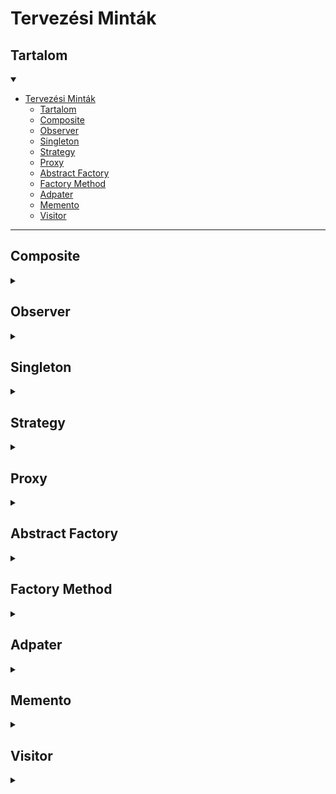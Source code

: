 # Tervezési Minták

## Tartalom
<details open>
  <summary></summary>

- [Tervezési Minták](#tervezési-minták)
  - [Tartalom](#tartalom)
  - [Composite](#composite)
  - [Observer](#observer)
  - [Singleton](#singleton)
  - [Strategy](#strategy)
  - [Proxy](#proxy)
  - [Abstract Factory](#abstract-factory)
  - [Factory Method](#factory-method)
  - [Adpater](#adpater)
  - [Memento](#memento)
  - [Visitor](#visitor)

</details>

---

## Composite

<details>
  <summary></summary>

Cél:
- Rész-egész viszonyban lévő objektumokat fastruktórába rendez
- A kliensek számára lehetővé teszi, hogy az egyszerű és összetett(kompozit) objektumokat egységesen kezelje egy interface-en keresztül

Példa: Olyan grafikus alkalmazás, amely lehetővé teszi összetett grafikus objektumok létrehozását

</details>

## Observer

<details>
  <summary></summary>

Cél:
- Egy objektum állapotának megváltozásáról értesít más objektumokat
- Nincsen függőség, maguk az osztályok között (csak az observer-ekkel)

Példa: MVC vagy Document-View

Működés: Egy osztály eltárolja azokat az Observer-eket (interface), amiket értesíteni kell. Ezek értesítésére késpes az osztály. A különböző observer-ek ismerik a megfelelő adatszerkezeti osztályokat és le tudják kérni valamint módosítani azokat.

</details>

## Singleton

<details>
  <summary></summary>

Cél:
- Biztosítja, hogy egy osztályból 1 példány legyen, és azt globálisan el lehessen érni

Magyarázat:

```
class Singleton
{ 
private:
    static Singleton* instance; 
 protected:   
    Singleton() { } 

public: 
    Singleton(Singleton &other) = delete;
    void operator=(const Singleton &) = delete;
    static Singleton *GetInstance();

    void doSomething() {}
 }

Singleton* Singleton::instance= nullptr;

Singleton *Singleton::GetInstance(c) 
{ 
    if(instance == nullptr)
    { 
        instance = new Singleton(); 
    } 
    return instance; 
}
```

```
Singleton* instance = Singleton::GetInstance();
instance->doSomething();
```

</details>

## Strategy

<details>
  <summary></summary>

Cél: 
- Algoritmusok egységbe zárása, egyszerűen ki lehessen őket cserélni

Példa:

</details>

## Proxy

<details>
  <summary></summary>

Cél:
- Objektum helyett egy transzparens helyettesítő objektumot használ, mely szabályozza a hozzáférést

Példa: Jogosultságok korlátozása, erőforrás igényes műveletek csak akkor legyenek végrehajtva ha muszály

Magyarázat: A Proxy és az Objektum közös őssel rendelkezik, amit ismer a cliens. A cliens a proxy függvényein keresztül módosítja (akár törli és létrehozza) és lekérdezi a valódi objektumot

</details>

## Abstract Factory

<details>
  <summary></summary>

Cél:
- Interfészt biztosít ahhoz, hogy egymással összefüggő objektumok családjait hozzuk létre konkrét osztály specifikálása nélkül
- Létrehozás egy interfészen keresztül történik, nem függ a létrehozott objektumok konkrét típusától.



Példa: 
- Ablakos rendszerek, GUI vezérlőelemek

</details>

## Factory Method

<details>
  <summary></summary>

Cél:
- Interfészt definiál objektum létrehozására, de a leszármazott osztályra hagyja a konkrét osztály eldöntését

</details>

## Adpater

<details>
  <summary></summary>

Cél:
- Osztály interfészét olyanná változtatja, amilyet a kliens vár
- Lehetővé teszi egyébként inkompatibilis osztályok együttműködését

Object Adapter: Megoldás delegációval

Class Adapter: Megoldás leszármazással

</details>

## Memento

<details>
  <summary></summary>

Cél: 
- Egységbezárás megsértése nélkül a külvilág számára elérhetővé tenni az objektum belső állapotát
- Célszrű elmenti az objektun állapotát Undo parancshoz

Egy memento objektum készül az aktuális állapotból

</details>

## Visitor

<details>
  <summary></summary>

Cél: 
- h

</details>
